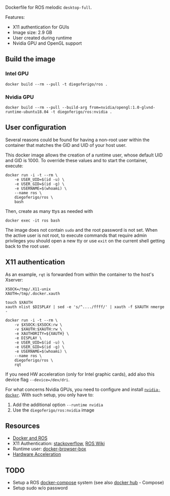 Dockerfile for ROS melodic `desktop-full`.

Features:

* X11 authentication for GUIs
* Image size: 2.9 GB
* User created during runtime
* Nvidia GPU and OpenGL support

## Build the image

### Intel GPU

```
docker build --rm --pull -t diegoferigo/ros .
```

### Nvidia GPU

```
docker build --rm --pull --build-arg from=nvidia/opengl:1.0-glvnd-runtime-ubuntu18.04 -t diegoferigo/ros:nvidia .
```

## User configuration

Several reasons could be found for having a non-root user within the container
that matches the GID and UID of your host user.

This docker image allows the creation of a runtime user, whose default UID and
GID is 1000. To override these values and to start the container, execute:

```
docker run -i -t --rm \
	-e USER_UID=$(id -u) \
	-e USER_GID=$(id -g) \
	-e USERNAME=$(whoami) \
	--name ros \
	diegoferigo/ros \
	bash
```

Then, create as many ttys as needed with

```
docker exec -it ros bash
```

The image does not contain `sudo` and the root password is not set. When the active
user is not root, to execute commands that require admin privileges you should
open a new tty or use `exit` on the current shell getting back to the root user.

## X11 authentication

As an example, `rqt` is forwarded from within the container to the host's Xserver:

```
XSOCK=/tmp/.X11-unix
XAUTH=/tmp/.docker.xauth

touch $XAUTH
xauth nlist $DISPLAY | sed -e 's/^..../ffff/' | xauth -f $XAUTH nmerge -

docker run -i -t --rm \
	-v $XSOCK:$XSOCK:rw \
	-v $XAUTH:$XAUTH:rw \
	-e XAUTHORITY=${XAUTH} \
	-e DISPLAY \
	-e USER_UID=$(id -u) \
	-e USER_GID=$(id -g) \
	-e USERNAME=$(whoami) \
	--name ros \
	diegoferigo/ros \
	rqt
```

If you need HW acceleration (only for Intel graphic cards), add also this device
flag `--device=/dev/dri`.

For what concerns Nvidia GPUs, you need to configure and install [`nvidia-docker`](https://github.com/nvidia/nvidia-docker/wiki/Installation-(version-2.0)). With such setup, you only have to:

1. Add the additional option `--runtime nvidia` 
2. Use the `diegoferigo/ros:nvidia` image

## Resources

* [Docker and ROS][0]
* X11 Authentication: [stackoverflow][1], [ROS Wiki][2]
* Runtime user: [docker-browser-box][6]
* [Hardware Acceleration][3]

## TODO

* Setup a ROS [docker-compose][4] system (see also [docker hub][5] - Compose)
* Setup sudo w/o password

[0]: http://wiki.ros.org/docker/Tutorials
[1]: https://stackoverflow.com/questions/16296753/can-you-run-gui-apps-in-a-docker-container
[2]: http://wiki.ros.org/docker/Tutorials/GUI
[3]: http://wiki.ros.org/docker/Tutorials/Hardware%20Acceleration
[4]: http://toddsampson.com/post/131227320927/docker-experimental-networking-and-ros
[5]: https://hub.docker.com/_/ros/
[6]: https://github.com/sameersbn/docker-browser-box
